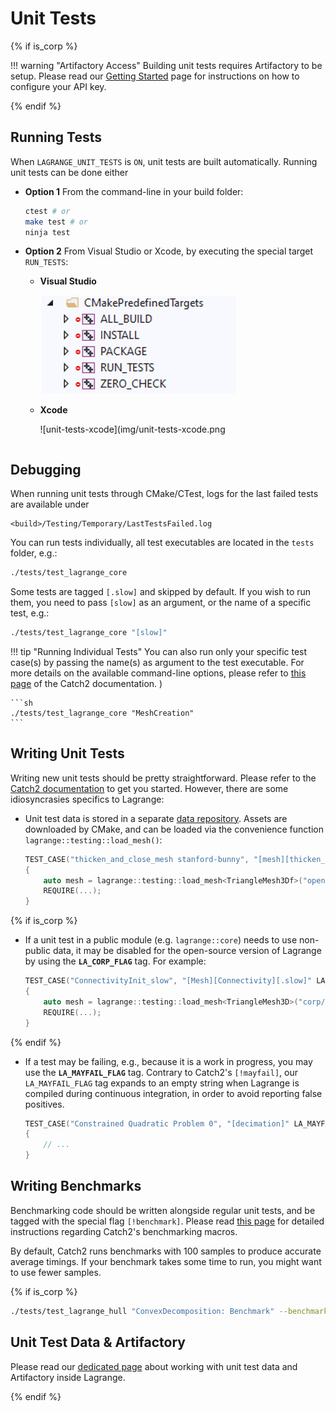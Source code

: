 # Unit Tests

{% if is_corp %}

!!! warning "Artifactory Access"
    Building unit tests requires Artifactory to be setup. Please read our [Getting
    Started](../setup.md) page for instructions on how to configure your API key.

{% endif %}

## Running Tests

When `LAGRANGE_UNIT_TESTS` is `ON`, unit tests are built automatically.
Running unit tests can be done either

- **Option 1** From the command-line in your build folder:

    ```sh
    ctest # or
    make test # or
    ninja test
    ```

- **Option 2** From Visual Studio or Xcode, by executing the special target `RUN_TESTS`:

    - **Visual Studio**

        ![unit-tests-msvc](img/unit-tests-msvc.png)

    - **Xcode**

        ![unit-tests-xcode](img/unit-tests-xcode.png
    ```

## Debugging

When running unit tests through CMake/CTest, logs for the last failed tests are available under
```
<build>/Testing/Temporary/LastTestsFailed.log
```

You can run tests individually, all test executables are located in the
`tests` folder, e.g.:

```sh
./tests/test_lagrange_core
```

Some tests are tagged `[.slow]` and skipped by default. If you wish to run them, you need to pass
`[slow]` as an argument, or the name of a specific test, e.g.:

```sh
./tests/test_lagrange_core "[slow]"
```

!!! tip "Running Individual Tests"
    You can also run only your specific test case(s) by passing the name(s) as argument to the test
    executable. For more details on the available command-line options, please refer to [this
    page](https://github.com/catchorg/Catch2/blob/devel/docs/command-line.md) of the Catch2
    documentation.
    )

    ```sh
    ./tests/test_lagrange_core "MeshCreation"
    ```

## Writing Unit Tests

Writing new unit tests should be pretty straightforward. Please refer to the [Catch2
documentation](https://github.com/catchorg/Catch2/blob/devel/docs/tutorial.md) to get you started.
However, there are some idiosyncrasies specifics to Lagrange:

- Unit test data is stored in a separate [data
  repository](https://github.com/adobe/lagrange-test-data). Assets are downloaded by CMake, and can
  be loaded via the convenience function `lagrange::testing::load_mesh()`:

    ```cpp
    TEST_CASE("thicken_and_close_mesh stanford-bunny", "[mesh][thicken_and_close_mesh][stanford-bunny]")
    {
        auto mesh = lagrange::testing::load_mesh<TriangleMesh3Df>("open/core/stanford-bunny.obj");
        REQUIRE(...);
    }
    ```

{% if is_corp %}

- If a unit test in a public module (e.g. `lagrange::core`) needs to use non-public data, it may be
  disabled for the open-source version of Lagrange by using the **`LA_CORP_FLAG`** tag. For example:

    ```cpp
    TEST_CASE("ConnectivityInit_slow", "[Mesh][Connectivity][.slow]" LA_CORP_FLAG)
    {
        auto mesh = lagrange::testing::load_mesh<TriangleMesh3D>("corp/core/wing.obj");
        REQUIRE(...);
    }
    ```

{% endif %}

- If a test may be failing, e.g., because it is a work in progress, you may use the
  **`LA_MAYFAIL_FLAG`** tag. Contrary to Catch2's `[!mayfail]`, our `LA_MAYFAIL_FLAG` tag expands to
  an empty string when Lagrange is compiled during continuous integration, in order to avoid
  reporting false positives.

    ```cpp
    TEST_CASE("Constrained Quadratic Problem 0", "[decimation]" LA_MAYFAIL_FLAG)
    {
        // ...
    }
    ```

## Writing Benchmarks

Benchmarking code should be written alongside regular unit tests, and be tagged with the special
flag `[!benchmark]`. Please read [this
page](https://github.com/catchorg/Catch2/blob/devel/docs/benchmarks.md) for detailed instructions
regarding Catch2's benchmarking macros.

By default, Catch2 runs benchmarks with 100 samples to produce accurate average timings. If your
benchmark takes some time to run, you might want to use fewer samples.

{% if is_corp %}

```sh
./tests/test_lagrange_hull "ConvexDecomposition: Benchmark" --benchmark-samples 10
```

## Unit Test Data & Artifactory

Please read our [dedicated page](../../corp/dev/artifactory.md) about working with unit test data and
Artifactory inside Lagrange.

{% endif %}
